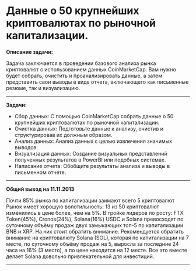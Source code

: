 # Данные о 50 крупнейших криптовалютах по рыночной капитализации.

**Описание задачи:**

Задача заключается в проведении базового анализа рынка криптовалют с использованием данных CoinMarketCap. Вам нужно будет собрать, очистить и проанализировать данные, а затем представить свои выводы в виде отчета, включающего как письменные резюме, так и визуализацию.
______________________________________________________________________________________________________________________________________________________________________
**Задачи:**

- Сбор данных: С помощью CoinMarketCap собрать данные о 50 крупнейших криптовалютах по рыночной капитализации.
- Очистка данных: Подготовьте данные к анализу, очистив и структурировав их должным образом.
- Анализ данных: Анализ данных с целью извлечения значимых выводов.
- Визуализация данных: Создание визуальных представлений полученных результатов в  PowerBI или подобных системах.
- Написание отчета: Обобщите результаты анализа и выводы в письменном отчете.
______________________________________________________________________________________________________________________________________________________________________
**Общий вывод на 11.11.2013**

Почти 85% рынка по капитализации заимают всего 5 криптовалют
Рынок имеет хорошую волотильность: 13 из 50 криптовалют изменились в цене более, чем на 5%. В тройке лидеров по росту: FTX Token(45%), Cronos(24%), Solana(16%)
USDC и Solana превосходят по суточному объёму продаж двух замыкающих топ-5 по капитализации BNB и XRP. На них стоит обратить внимание.
Рекомендуется обратить внимание на криптовалюту Solana (SOL), которая по капитализации на 7 месте, по суточному объёму продаж на 5, выросла за последние 24 часа на 16% (3 место), а по цене находится на 12 месте. Все это вместе делает Solana довольно привлекательной для инвестиций.
______________________________________________________________________________________________________________________________________________________________________
